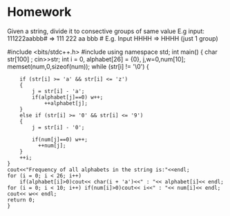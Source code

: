 # Homework

Given a string, divide it to consective groups of same value
E.g input: 111222aabbb#
=> 111   222  aa bbb #
E.g. Input HHHH
=> HHHH (just 1 group)



#include <bits/stdc++.h>
#include <iostream>
using namespace std;
int main()
{
    char str[100] ;
   cin>>str;
    int i = 0, alphabet[26] = {0}, j,w=0,num[10];
    memset(num,0,sizeof(num));
    while (str[i] != '\0')
    {

        if (str[i] >= 'a' && str[i] <= 'z')
        {
            j = str[i] - 'a';
            if(alphabet[j]==0) w++;
                ++alphabet[j];
        }
        else if (str[i] >= '0' && str[i] <= '9')
        {
            j = str[i] - '0';

            if(num[j]==0) w++;
              ++num[j];
        }
        ++i;
    }
    cout<<"Frequency of all alphabets in the string is:"<<endl;
    for (i = 0; i < 26; i++)
        if(alphabet[i]>0)cout<< char(i + 'a')<<" : "<< alphabet[i]<< endl;
    for (i = 0; i < 10; i++) if(num[i]>0)cout<< i<<" : "<< num[i]<< endl;
    cout<< w<< endl;
    return 0;
    }
